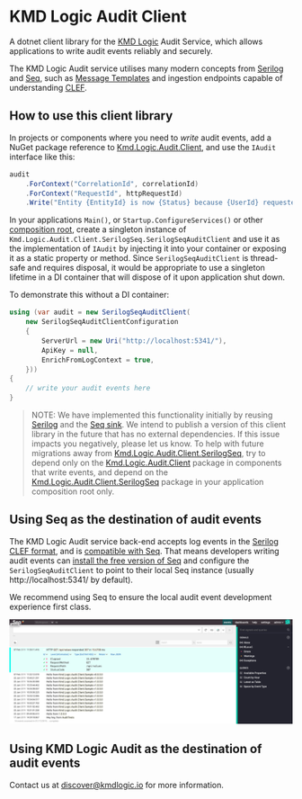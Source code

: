 # KMD Logic Audit Client

A dotnet client library for the [KMD Logic](https://console.kmdlogic.io/) Audit Service, which allows applications to write audit events reliably and securely.

The KMD Logic Audit service utilises many modern concepts from [Serilog](https://serilog.net/) and [Seq](https://getseq.net/), such as [Message Templates](https://messagetemplates.org/) and ingestion endpoints capable of understanding [CLEF](https://docs.getseq.net/docs/posting-raw-events).

## How to use this client library

In projects or components where you need to *write* audit events, add a NuGet package reference to [Kmd.Logic.Audit.Client](https://www.nuget.org/packages/Kmd.Logic.Audit.Client), and use the `IAudit` interface like this:

```csharp
audit
    .ForContext("CorrelationId", correlationId)
    .ForContext("RequestId", httpRequestId)
    .Write("Entity {EntityId} is now {Status} because {UserId} requested it", domainEntity.Id, domainEntity.Status, currentUserId);
```

In your applications `Main()`, or `Startup.ConfigureServices()` or other [composition root](http://blog.ploeh.dk/2011/07/28/CompositionRoot/), create a singleton instance of `Kmd.Logic.Audit.Client.SerilogSeq.SerilogSeqAuditClient` and use it as the implementation of `IAudit` by injecting it into your container or exposing it as a static property or method. Since `SerilogSeqAuditClient` is thread-safe and requires disposal, it would be appropriate to use a singleton lifetime in a DI container that will dispose of it upon application shut down.

To demonstrate this without a DI container:

```csharp
using (var audit = new SerilogSeqAuditClient(
    new SerilogSeqAuditClientConfiguration
    {
        ServerUrl = new Uri("http://localhost:5341/"),
        ApiKey = null,
        EnrichFromLogContext = true,
    }))
{
    // write your audit events here
}
```

> NOTE: We have implemented this functionality initially by  reusing [Serilog](https://github.com/serilog/serilog) and the [Seq sink](https://github.com/serilog/serilog-sinks-seq). We intend to publish a version of this client library in the future that has no external dependencies. If this issue impacts you negatively, please let us know. To help with future migrations away from [Kmd.Logic.Audit.Client.SerilogSeq](https://www.nuget.org/packages/Kmd.Logic.Audit.Client.SerilogSeq), try to depend only on the [Kmd.Logic.Audit.Client](https://www.nuget.org/packages/Kmd.Logic.Audit.Client) package in components that write events, and depend on the [Kmd.Logic.Audit.Client.SerilogSeq](https://www.nuget.org/packages/Kmd.Logic.Audit.Client.SerilogSeq) package in your application composition root only.

## Using Seq as the destination of audit events

The KMD Logic Audit service back-end accepts log events in the [Serilog CLEF format](https://github.com/serilog/serilog-formatting-compact#format-details), and is [compatible with Seq](https://docs.getseq.net/docs/posting-raw-events). That means developers writing audit events can [install the free version of Seq](https://getseq.net/Download) and configure the `SerilogSeqAuditClient` to point to their local Seq instance (usually http://localhost:5341/ by default).

We recommend using Seq to ensure the local audit event development experience first class.

![Sample Seq Output](./assets/seq-events-view.png)

## Using KMD Logic Audit as the destination of audit events

Contact us at discover@kmdlogic.io for more information.
